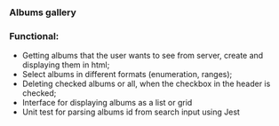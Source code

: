 ### Albums gallery

### Functional:
- Getting albums that the user wants to see from server, create and displaying them in html;
- Select albums in different formats (enumeration, ranges);
- Deleting checked albums or all, when the checkbox in the header is checked;
- Interface for displaying albums as a list or grid
- Unit test for parsing albums id from search input using Jest
